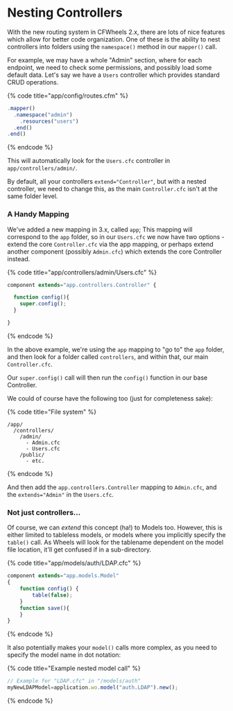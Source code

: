 # Nesting Controllers

With the new routing system in CFWheels 2.x, there are lots of nice features which allow for better code organization. One of these is the ability to nest controllers into folders using the `namespace()` method in our `mapper()` call.

For example, we may have a whole "Admin" section, where for each endpoint, we need to check some permissions, and possibly load some default data. Let's say we have a `Users` controller which provides standard CRUD operations.

{% code title="app/config/routes.cfm" %}
```javascript
.mapper()
  .namespace("admin")
    .resources("users")
  .end()
.end()
```
{% endcode %}

This will automatically look for the `Users.cfc` controller in `app/controllers/admin/`.

By default, all your controllers `extend="Controller"`, but with a nested controller, we need to change this, as the main `Controller.cfc` isn't at the same folder level.

### A Handy Mapping

We've added a new mapping in 3.x, called `app`; This mapping will correspond to the `app` folder, so in our `Users.cfc` we now have two options - extend the core `Controller.cfc` via the app mapping, or perhaps extend another component (possibly `Admin.cfc`) which extends the core Controller instead.

{% code title="app/controllers/admin/Users.cfc" %}
```javascript
component extends="app.controllers.Controller" {

  function config(){
    super.config();
  }

}
```
{% endcode %}

In the above example, we're using the `app` mapping to "go to" the `app` folder, and then look for a folder called `controllers`, and within that, our main `Controller.cfc`.

Our `super.config()` call will then run the `config()` function in our base Controller.

We could of course have the following too (just for completeness sake):

{% code title="File system" %}
```
/app/
  /controllers/
    /admin/
      - Admin.cfc
      - Users.cfc
    /public/
      - etc.
```
{% endcode %}

And then add the `app.controllers.Controller` mapping to `Admin.cfc`, and the `extends="Admin"` in the `Users.cfc`.

### Not just controllers...

Of course, we can _extend_ this concept (ha!) to Models too. However, this is either limited to tableless models, or models where you implicitly specify the `table()` call. As Wheels will look for the tablename dependent on the model file location, it'll get confused if in a sub-directory.

{% code title="app/models/auth/LDAP.cfc" %}
```javascript
component extends="app.models.Model"
{
    function config() {
        table(false);
    }
    function save(){
    }
}
```
{% endcode %}

It also potentially makes your `model()` calls more complex, as you need to specify the model name in dot notation:

{% code title="Example nested model call" %}
```javascript
// Example for "LDAP.cfc" in "/models/auth"
myNewLDAPModel=application.wo.model("auth.LDAP").new();
```
{% endcode %}
